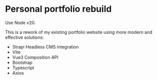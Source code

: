 # Personal portfolio rebuild

Use Node v20.

This is a rework of my existing portfolio website using more modern and effective solutions:
- Strapi Headless CMS integration
- Vite
- Vue3 Composition API
- Bootstrap
- Typescript
- Axios
